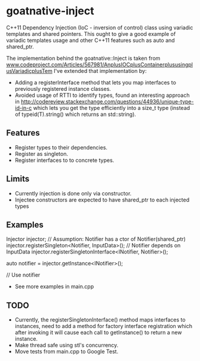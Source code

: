 # goatnative-inject
C++11 Dependency Injection (IoC - inversion of control) class using variadic templates and shared pointers.
This ought to give a good example of variadic templates usage and other C++11 features such as auto and shared_ptr.

The implementation behind the goatnative::Inject is taken from www.codeproject.com/Articles/567981/AnplusIOCplusContainerplususingplusVariadicplusTem
I've extended that implementation by:

* Adding a registerInterface method that lets you map interfaces to previously registered instance classes.
* Avoided usage of RTTI to identify types, found an interesting approach in http://codereview.stackexchange.com/questions/44936/unique-type-id-in-c 
  which lets you get the type efficiently into a size_t type (instead of typeid(T).string() which returns an std::string).

## Features
* Register types to their dependencies.
* Register as singleton.
* Register interfaces to to concrete types.

## Limits
* Currently injection is done only via constructor.
* Injectee constructors are expected to have shared_ptr to each injected types

## Examples
Injector injector;
// Assumption: Notifier has a ctor of Notifier(shared_ptr<InputData>)  
injector.registerSingleton<Notifier, InputData>(); // Notifier depends on InputData
injector.registerSingletonInterface<INotifier, Notifier>();

auto notifier = injector.getInstance&lt;INotifier&gt;();

// Use notifier

* See more examples in main.cpp

## TODO
* Currently, the registerSingletonInterface() method maps interfaces to instances, need to add a method for 
  factory interface registration which after invoking it will cause each call to getInstance<IInteface>() to return a new instance.
* Make thread safe using stl's concurrency.
* Move tests from main.cpp to Google Test.
